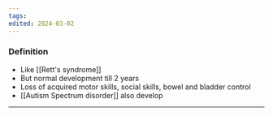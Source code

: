 ```yaml
---
tags: 
edited: 2024-03-02
---
```

### Definition
- Like [[Rett's syndrome]]
- But normal development till 2 years
- Loss of acquired motor skills, social skills, bowel and bladder control
- [[Autism Spectrum disorder]] also develop 

---
